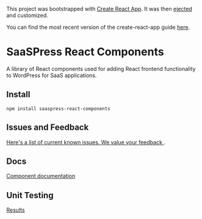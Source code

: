 This project was bootstrapped with [Create React App](https://github.com/facebookincubator/create-react-app).
It was then [ejected](https://github.com/facebook/create-react-app/blob/master/packages/react-scripts/template/README.md#npm-run-eject) and customized. 

You can find the most recent version of the create-react-app guide [here](https://github.com/facebookincubator/create-react-app/blob/master/packages/react-scripts/template/README.md).

# SaaSPress React Components

A library of React components used for adding React frontend functionality to WordPress for SaaS applications.

## Install
```
npm install saaspress-react-components
```

## Issues and Feedback
[Here's a list of current known issues. We value your feedback ](https://github.com/takes12no1/saaspress-react-components/issues).

## Docs
[Component documentation](https://takes12no1.github.io/saaspress-react-components/)


## Unit Testing
[Results](https://travis-ci.org/takes12no1/saaspress-react-components)
